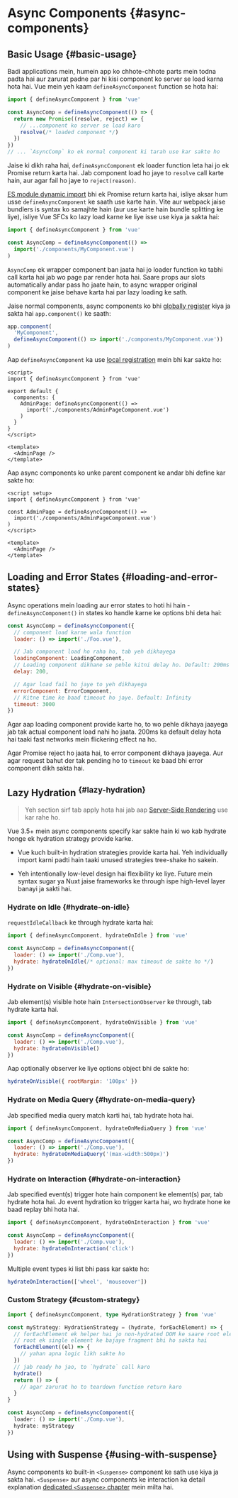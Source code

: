 # Async Components {#async-components}

## Basic Usage {#basic-usage}

Badi applications mein, humein app ko chhote-chhote parts mein todna padta hai aur zarurat padne par hi kisi component ko server se load karna hota hai. Vue mein yeh kaam `defineAsyncComponent` function se hota hai:

```js
import { defineAsyncComponent } from 'vue'

const AsyncComp = defineAsyncComponent(() => {
  return new Promise((resolve, reject) => {
    // ...component ko server se load karo
    resolve(/* loaded component */)
  })
})
// ... `AsyncComp` ko ek normal component ki tarah use kar sakte ho
```

Jaise ki dikh raha hai, `defineAsyncComponent` ek loader function leta hai jo ek Promise return karta hai. Jab component load ho jaye to `resolve` call karte hain, aur agar fail ho jaye to `reject(reason)`.

[ES module dynamic import](https://developer.mozilla.org/en-US/docs/Web/JavaScript/Reference/Operators/import) bhi ek Promise return karta hai, isliye aksar hum usse `defineAsyncComponent` ke saath use karte hain. Vite aur webpack jaise bundlers is syntax ko samajhte hain (aur use karte hain bundle splitting ke liye), isliye Vue SFCs ko lazy load karne ke liye isse use kiya ja sakta hai:

```js
import { defineAsyncComponent } from 'vue'

const AsyncComp = defineAsyncComponent(() =>
  import('./components/MyComponent.vue')
)
```

`AsyncComp` ek wrapper component ban jaata hai jo loader function ko tabhi call karta hai jab wo page par render hota hai. Saare props aur slots automatically andar pass ho jaate hain, to async wrapper original component ke jaise behave karta hai par lazy loading ke sath.

Jaise normal components, async components ko bhi [globally register](/guide/components/registration#global-registration) kiya ja sakta hai `app.component()` ke saath:

```js
app.component(
  'MyComponent',
  defineAsyncComponent(() => import('./components/MyComponent.vue'))
)
```

<div class="options-api">

Aap `defineAsyncComponent` ka use [local registration](/guide/components/registration#local-registration) mein bhi kar sakte ho:

```vue
<script>
import { defineAsyncComponent } from 'vue'

export default {
  components: {
    AdminPage: defineAsyncComponent(() =>
      import('./components/AdminPageComponent.vue')
    )
  }
}
</script>

<template>
  <AdminPage />
</template>
```

</div>

<div class="composition-api">

Aap async components ko unke parent component ke andar bhi define kar sakte ho:

```vue
<script setup>
import { defineAsyncComponent } from 'vue'

const AdminPage = defineAsyncComponent(() =>
  import('./components/AdminPageComponent.vue')
)
</script>

<template>
  <AdminPage />
</template>
```

</div>

## Loading and Error States {#loading-and-error-states}

Async operations mein loading aur error states to hoti hi hain - `defineAsyncComponent()` in states ko handle karne ke options bhi deta hai:

```js
const AsyncComp = defineAsyncComponent({
  // component load karne wala function
  loader: () => import('./Foo.vue'),

  // Jab component load ho raha ho, tab yeh dikhayega
  loadingComponent: LoadingComponent,
  // Loading component dikhane se pehle kitni delay ho. Default: 200ms
  delay: 200,

  // Agar load fail ho jaye to yeh dikhayega
  errorComponent: ErrorComponent,
  // Kitne time ke baad timeout ho jaye. Default: Infinity
  timeout: 3000
})
```

Agar aap loading component provide karte ho, to wo pehle dikhaya jaayega jab tak actual component load nahi ho jaata. 200ms ka default delay hota hai taaki fast networks mein flickering effect na ho.

Agar Promise reject ho jaata hai, to error component dikhaya jaayega. Aur agar request bahut der tak pending ho to `timeout` ke baad bhi error component dikh sakta hai.

## Lazy Hydration <sup class="vt-badge" data-text="3.5+" /> {#lazy-hydration}

> Yeh section sirf tab apply hota hai jab aap [Server-Side Rendering](/guide/scaling-up/ssr) use kar rahe ho.

Vue 3.5+ mein async components specify kar sakte hain ki wo kab hydrate honge ek hydration strategy provide karke.

- Vue kuch built-in hydration strategies provide karta hai. Yeh individually import karni padti hain taaki unused strategies tree-shake ho sakein.

- Yeh intentionally low-level design hai flexibility ke liye. Future mein syntax sugar ya Nuxt jaise frameworks ke through ispe high-level layer banayi ja sakti hai.

### Hydrate on Idle {#hydrate-on-idle}

`requestIdleCallback` ke through hydrate karta hai:

```js
import { defineAsyncComponent, hydrateOnIdle } from 'vue'

const AsyncComp = defineAsyncComponent({
  loader: () => import('./Comp.vue'),
  hydrate: hydrateOnIdle(/* optional: max timeout de sakte ho */)
})
```

### Hydrate on Visible {#hydrate-on-visible}

Jab element(s) visible hote hain `IntersectionObserver` ke through, tab hydrate karta hai.

```js
import { defineAsyncComponent, hydrateOnVisible } from 'vue'

const AsyncComp = defineAsyncComponent({
  loader: () => import('./Comp.vue'),
  hydrate: hydrateOnVisible()
})
```

Aap optionally observer ke liye options object bhi de sakte ho:

```js
hydrateOnVisible({ rootMargin: '100px' })
```

### Hydrate on Media Query {#hydrate-on-media-query}

Jab specified media query match karti hai, tab hydrate hota hai.

```js
import { defineAsyncComponent, hydrateOnMediaQuery } from 'vue'

const AsyncComp = defineAsyncComponent({
  loader: () => import('./Comp.vue'),
  hydrate: hydrateOnMediaQuery('(max-width:500px)')
})
```

### Hydrate on Interaction {#hydrate-on-interaction}

Jab specified event(s) trigger hote hain component ke element(s) par, tab hydrate hota hai. Jo event hydration ko trigger karta hai, wo hydrate hone ke baad replay bhi hota hai.

```js
import { defineAsyncComponent, hydrateOnInteraction } from 'vue'

const AsyncComp = defineAsyncComponent({
  loader: () => import('./Comp.vue'),
  hydrate: hydrateOnInteraction('click')
})
```

Multiple event types ki list bhi pass kar sakte ho:

```js
hydrateOnInteraction(['wheel', 'mouseover'])
```

### Custom Strategy {#custom-strategy}

```ts
import { defineAsyncComponent, type HydrationStrategy } from 'vue'

const myStrategy: HydrationStrategy = (hydrate, forEachElement) => {
  // forEachElement ek helper hai jo non-hydrated DOM ke saare root elements par loop karta hai
  // root ek single element ke bajaye fragment bhi ho sakta hai
  forEachElement((el) => {
    // yahan apna logic likh sakte ho
  })
  // jab ready ho jao, to `hydrate` call karo
  hydrate()
  return () => {
    // agar zarurat ho to teardown function return karo
  }
}

const AsyncComp = defineAsyncComponent({
  loader: () => import('./Comp.vue'),
  hydrate: myStrategy
})
```

## Using with Suspense {#using-with-suspense}

Async components ko built-in `<Suspense>` component ke sath use kiya ja sakta hai. `<Suspense>` aur async components ke interaction ka detail explanation [dedicated `<Suspense>` chapter](/guide/built-ins/suspense) mein milta hai.
